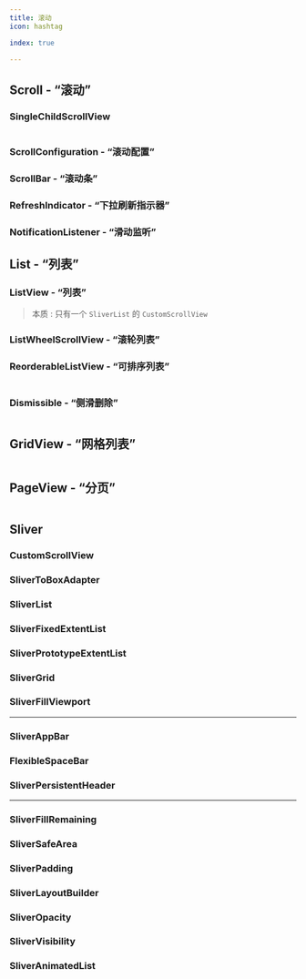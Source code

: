 ```yaml
---
title: 滚动
icon: hashtag

index: true

---
```


<!-- more -->

## Scroll - “滚动”

### SingleChildScrollView

```dart

```

### ScrollConfiguration - “滚动配置”

### ScrollBar - “滚动条”

### RefreshIndicator - “下拉刷新指示器”

### NotificationListener - “滑动监听”

## List - “列表”

### ListView - “列表”
> 本质 : 只有一个 `SliverList` 的 `CustomScrollView`

### ListWheelScrollView - “滚轮列表”

### ReorderableListView - “可排序列表”

```dart

```

### Dismissible - “侧滑删除”

```dart

```

## GridView - “网格列表”

```dart

```

## PageView - “分页”

```dart

```

## Sliver

### CustomScrollView

### SliverToBoxAdapter

### SliverList

### SliverFixedExtentList

### SliverPrototypeExtentList

### SliverGrid

### SliverFillViewport

------

### SliverAppBar

### FlexibleSpaceBar

### SliverPersistentHeader

------

### SliverFillRemaining

### SliverSafeArea

### SliverPadding

### SliverLayoutBuilder

### SliverOpacity

### SliverVisibility

### SliverAnimatedList 

